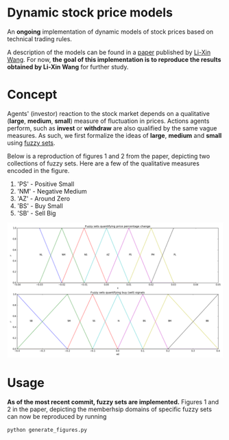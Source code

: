 # Dynamic stock price models

An __ongoing__ implementation of dynamic models of stock prices based on technical trading rules. 

A description of the models can be found in a [paper](https://arxiv.org/abs/1401.1888) published by [Li-Xin Wang](https://arxiv.org/find/q-fin/1/au:+Wang_L/0/1/0/all/0/1). For now, **the goal of this implementation is to reproduce the results obtained by Li-Xin Wang** for further study.

# Concept

Agents' (investor) reaction to the stock market depends on a qualitative (__large__, __medium__, __small__) measure of fluctuation in prices. Actions agents perform, such as __invest__ or __withdraw__ are also qualified by the same vague measures. As such, we first formalize the ideas of __large__, __medium__ and __small__ using [fuzzy sets](https://en.wikipedia.org/wiki/Fuzzy_set).

Below is a reproduction of figures 1 and 2 from the paper, depicting two collections of fuzzy sets.
Here are a few of the qualitative measures encoded in the figure.

1. 'PS' - Positive Small
2. 'NM' - Negative Medium
3. 'AZ' - Around Zero
4. 'BS' - Buy Small
5. 'SB' - Sell Big

![alt text](figures/figure_1_2.png)

# Usage

**As of the most recent commit, fuzzy sets are implemented.** Figures 1 and 2 in the paper, depicting the memberhsip domains of specific fuzzy sets can now be reproduced by running

```python
python generate_figures.py
```

